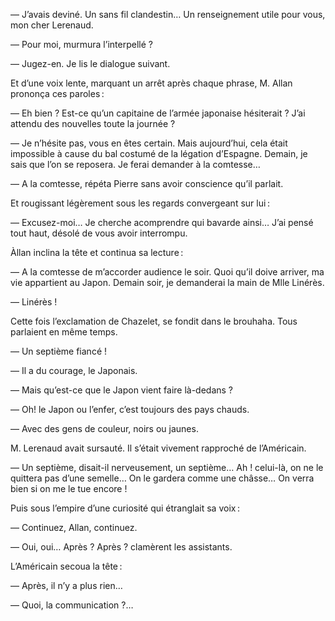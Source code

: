 — J’avais deviné. Un sans fil clandestin… Un renseignement utile pour vous, mon cher Lerenaud.

— Pour moi, murmura l’interpellé ?

— Jugez-en. Je lis le dialogue suivant.

Et d’une voix lente, marquant un arrêt après chaque phrase, M. Allan
prononça ces paroles :

— Eh bien ? Est-ce qu’un capitaine de l’armée japonaise hésiterait ? J’ai attendu des nouvelles toute la journée ?

— Je n’hésite pas, vous en êtes certain. Mais aujourd’hui, cela était
impossible à cause du bal costumé de la légation d’Espagne. Demain, je
sais que l’on se reposera. Je ferai demander à la comtesse…

— A la comtesse, répéta Pierre sans avoir conscience qu’il parlait.

Et rougissant légèrement sous les regards convergeant sur lui :

— Excusez-moi… Je cherche acomprendre qui bavarde ainsi… J’ai
pensé tout haut, désolé de vous avoir interrompu.

Àllan inclina la tête et continua sa lecture :

— A la comtesse de m’accorder audience le soir. Quoi qu’il doive
arriver, ma vie appartient au Japon. Demain soir, je demanderai la main de
Mlle Linérès.

— Linérès !

Cette fois l’exclamation de Chazelet, se fondit dans le brouhaha. Tous
parlaient en même temps.

— Un septième fiancé !

— Il a du courage, le Japonais.

— Mais qu’est-ce que le Japon vient faire là-dedans ?

— Oh! le Japon ou l’enfer, c’est toujours des pays chauds.

— Avec des gens de couleur, noirs ou jaunes.

M. Lerenaud avait sursauté. Il s’était vivement rapproché de l’Américain.

— Un septième, disait-il nerveusement, un septième… Ah ! celui-là, on
ne le quittera pas d’une semelle… On le gardera comme une châsse… On
verra bien si on me le tue encore !

Puis sous l’empire d’une curiosité qui étranglait sa voix :

— Continuez, Allan, continuez.

— Oui, oui… Après ? Après ? clamèrent les assistants.

L’Américain secoua la tête :

— Après, il n’y a plus rien…

— Quoi, la communication ?…
